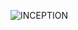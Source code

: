 ![INCEPTION](https://github.com/emohamedd/Inception-docker/assets/102475281/1bc3d7d6-3fe4-4959-bf17-23602b802846)
 